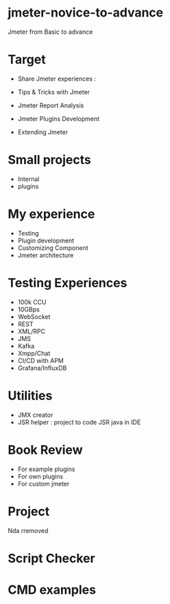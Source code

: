 # jmeter-novice-to-advance
Jmeter from Basic to advance

# Target 
- Share Jmeter experiences : 

 - Tips & Tricks with Jmeter 
 - Jmeter Report Analysis
 - Jmeter Plugins Development
 - Extending Jmeter  
 
 # Small projects 
 - Internal 
 - plugins 
 
 # My experience 
- Testing
- Plugin development 
- Customizing Component
- Jmeter architecture 

# Testing Experiences
- 100k CCU
- 10GBps
- WebSocket
- REST
- XML/RPC
- JMS
- Kafka
- Xmpp/Chat
- CI/CD with APM
- Grafana/InfluxDB
 
# Utilities
- JMX creator 
- JSR helper : project to code JSR java in IDE  
 
# Book Review
- For example plugins
- For own plugins
- For custom jmeter

# Project
Nda rremoved 

# Script Checker

# CMD examples
